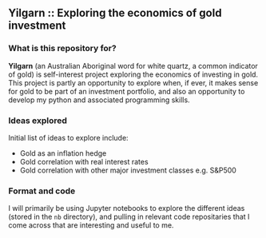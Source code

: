 ## Yilgarn :: Exploring the economics of gold investment

### What is this repository for?
**Yilgarn** (an Australian Aboriginal word for white quartz, a common indicator of gold) is self-interest project exploring the economics of investing in gold. This project is partly an opportunity to explore when, if ever, it makes sense for gold to be part of an investment portfolio, and also an opportunity to develop my python and associated programming skills.

### Ideas explored
Initial list of ideas to explore include:
- Gold as an inflation hedge
- Gold correlation with real interest rates
- Gold correlation with other major investment classes e.g. S&P500

### Format and code
I will primarily be using Jupyter notebooks to explore the different ideas (stored in the `nb` directory), and pulling in relevant code repositaries that I come across that are interesting and useful to me.

